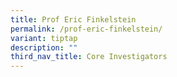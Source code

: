 ```yaml
---
title: Prof Eric Finkelstein
permalink: /prof-eric-finkelstein/
variant: tiptap
description: ""
third_nav_title: Core Investigators
---
```

